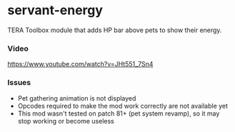 # servant-energy

TERA Toolbox module that adds HP bar above pets to show their energy. 

### Video

https://www.youtube.com/watch?v=JHt551_7Sn4

### Issues

- Pet gathering animation is not displayed
- Opcodes required to make the mod work correctly are not available yet
- This mod wasn't tested on patch 81+ (pet system revamp), so it may stop working or become useless
